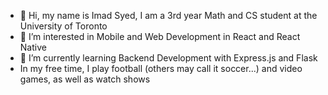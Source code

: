 - 👋 Hi, my name is Imad Syed, I am a 3rd year Math and CS student at the University of Toronto
- 👀 I’m interested in Mobile and Web Development in React and React Native
- 🌱 I’m currently learning Backend Development with Express.js and Flask
- In my free time, I play football (others may call it soccer...) and video games, as well as watch shows

<!---
imadsyed333/imadsyed333 is a ✨ special ✨ repository because its `README.md` (this file) appears on your GitHub profile.
You can click the Preview link to take a look at your changes.
--->
